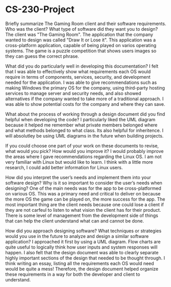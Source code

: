 # CS-230-Project

Briefly summarize The Gaming Room client and their software requirements. Who was the client? What type of software did they want you to design?
The client was "The Gaming Room". The application that the company wanted to design was called "Draw It or Lose it". This application was a cross-platform application, capable of being played on varios operating systems. The game is a puzzle competition that shows users images so they can guess the correct phrase. 

What did you do particularly well in developing this documentation?
I felt that I was able to effectively show what requirements each OS would require in terms of components, services, security, and development needed for the application. I was able to give recommendations such as making Windows the primary OS for the company, using third-party hosting services to manage server and security needs, and also showed alternatives if the company wanted to take more of a traditional approach. I was able to show potential costs for the company and where they can save. 

What about the process of working through a design document did you find helpful when developing the code?
I particularly liked the UML diagram because it helped me remember what private members belonged where and what methods belonged to what class. Its also helpful for inheritence. I will absolutley be using UML diagrams in the future when building projects. 

If you could choose one part of your work on these documents to revise, what would you pick? How would you improve it?
I would probably improve the areas where I gave recommendations regarding the Linux OS. I am not very familiar with Linux but would like to learn. I think with a little more research, I could add better information for Linux users. 

How did you interpret the user’s needs and implement them into your software design? Why is it so important to consider the user’s needs when designing?
One of the main needs was for the app to be cross-platformed on various OS. This was a primary need and critical to deliver on because the more OS the game can be played on, the more success for the app. The most important thing are the client needs because one could lose a client if they are not carfeul to listen to what vision the client has for their product. There is some level of management from the development side of things that can help the client understand what can and cannot be done. 

How did you approach designing software? What techniques or strategies would you use in the future to analyze and design a similar software application?
I approached it first by using a UML diagram. Flow charts are quite useful to logically think how user inputs and system responses will happen. I also felt that the design document was able to clearly separate highly important sections of the design that needed to be thought through. I think writing an essay, listing all the requirements each OS would need would be quite a mess! Therefore, the design document helped organize these requirements in a way for both the developer and client to understand. 

